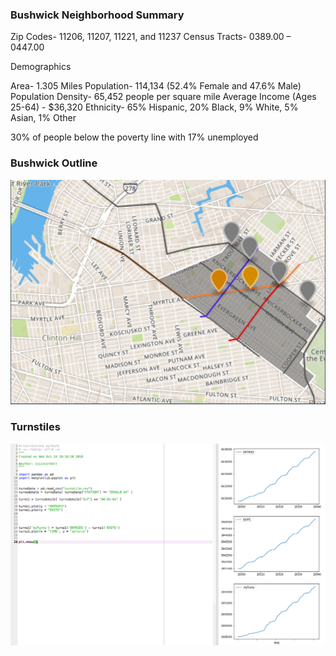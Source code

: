 ### Bushwick Neighborhood Summary


Zip Codes- 11206, 11207, 11221, and 11237
Census Tracts- 0389.00 – 0447.00

Demographics

Area- 1.305 Miles
Population- 114,134 (52.4% Female and 47.6% Male)
Population Density- 65,452 people per square mile
Average Income (Ages 25-64) - $36,320
Ethnicity- 65% Hispanic, 20% Black, 9% White, 5% Asian, 1% Other

30% of people below the poverty line with 17% unemployed


### Bushwick Outline
![alt text](bushwickoutline.png)

### Turnstiles
![alt text](turnstiles.png)
